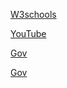 [W3schools](https://www.w3schools.com/)

[YouTube](https://www.youtube.com/)

[Gov](https://www.gov.br/pt-br)

[Gov](https://www.gov.br/pt-br)